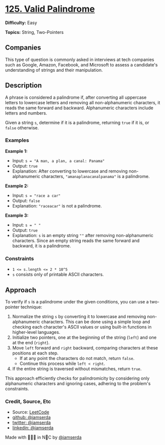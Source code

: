 
# [125. Valid Palindrome](https://leetcode.com/problems/valid-palindrome/)

**Difficulty:** Easy

**Topics:** String, Two-Pointers

## Companies

This type of question is commonly asked in interviews at tech companies such as Google, Amazon, Facebook, and Microsoft to assess a candidate's understanding of strings and their manipulation.

## Description

A phrase is considered a palindrome if, after converting all uppercase letters to lowercase letters and removing all non-alphanumeric characters, it reads the same forward and backward. Alphanumeric characters include letters and numbers.

Given a string `s`, determine if it is a palindrome, returning `true` if it is, or `false` otherwise.

### Examples

**Example 1:**

- Input: `s = "A man, a plan, a canal: Panama"`
- Output: `true`
- Explanation: After converting to lowercase and removing non-alphanumeric characters, `"amanaplanacanalpanama"` is a palindrome.

**Example 2:**

- Input: `s = "race a car"`
- Output: `false`
- Explanation: `"raceacar"` is not a palindrome.

**Example 3:**

- Input: `s = " "`
- Output: `true`
- Explanation: `s` is an empty string `""` after removing non-alphanumeric characters. Since an empty string reads the same forward and backward, it is a palindrome.

### Constraints

- `1 <= s.length <= 2 * 10^5`
- `s` consists only of printable ASCII characters.

## Approach

To verify if `s` is a palindrome under the given conditions, you can use a two-pointer technique:

1. Normalize the string `s` by converting it to lowercase and removing non-alphanumeric characters. This can be done using a simple loop and checking each character's ASCII values or using built-in functions in higher-level languages.
2. Initialize two pointers, one at the beginning of the string (`left`) and one at the end (`right`).
3. Move `left` forward and `right` backward, comparing characters at these positions at each step.
   - If at any point the characters do not match, return `false`.
   - Continue this process while `left < right`.
4. If the entire string is traversed without mismatches, return `true`.

This approach efficiently checks for palindromicity by considering only alphanumeric characters and ignoring cases, adhering to the problem's constraints.

### Credit, Source, Etc

- Source: [LeetCode](https://leetcode.com/problems/valid-palindrome/description/)
- [github:  @iamserda](https://github.com/iamserda)
- [twitter: @iamserda](https://twitter.com/iamserda)
- [linkedin:    @iamserda](https://linkedin.com/in/iamserda)

Made with 🤍🫶🏿 in N🗽C by [@iamserda](https://www.twitter.com/iamserda)